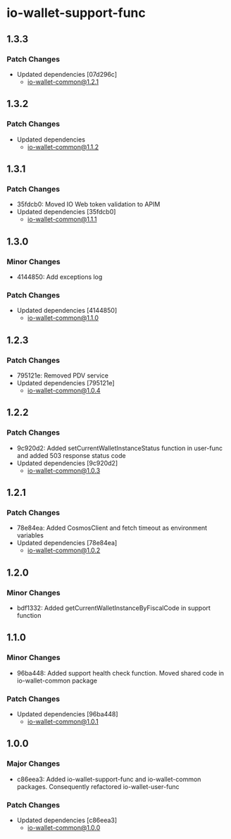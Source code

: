 # io-wallet-support-func

## 1.3.3

### Patch Changes

- Updated dependencies [07d296c]
  - io-wallet-common@1.2.1

## 1.3.2

### Patch Changes

- Updated dependencies
  - io-wallet-common@1.1.2

## 1.3.1

### Patch Changes

- 35fdcb0: Moved IO Web token validation to APIM
- Updated dependencies [35fdcb0]
  - io-wallet-common@1.1.1

## 1.3.0

### Minor Changes

- 4144850: Add exceptions log

### Patch Changes

- Updated dependencies [4144850]
  - io-wallet-common@1.1.0

## 1.2.3

### Patch Changes

- 795121e: Removed PDV service
- Updated dependencies [795121e]
  - io-wallet-common@1.0.4

## 1.2.2

### Patch Changes

- 9c920d2: Added setCurrentWalletInstanceStatus function in user-func and added 503 response status code
- Updated dependencies [9c920d2]
  - io-wallet-common@1.0.3

## 1.2.1

### Patch Changes

- 78e84ea: Added CosmosClient and fetch timeout as environment variables
- Updated dependencies [78e84ea]
  - io-wallet-common@1.0.2

## 1.2.0

### Minor Changes

- bdf1332: Added getCurrentWalletInstanceByFiscalCode in support function

## 1.1.0

### Minor Changes

- 96ba448: Added support health check function. Moved shared code in io-wallet-common package

### Patch Changes

- Updated dependencies [96ba448]
  - io-wallet-common@1.0.1

## 1.0.0

### Major Changes

- c86eea3: Added io-wallet-support-func and io-wallet-common packages. Consequently refactored io-wallet-user-func

### Patch Changes

- Updated dependencies [c86eea3]
  - io-wallet-common@1.0.0
